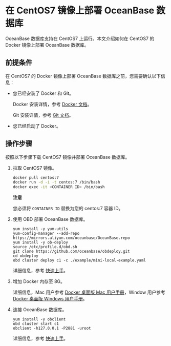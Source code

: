 在 CentOS7 镜像上部署 OceanBase 数据库
==================================================

OceanBase 数据库支持在 CentOS7 上运行。本文介绍如何在 CentOS7 的 Docker 镜像上部署 OceanBase 数据库。

前提条件
-------------------------

在 CentOS7 的 Docker 镜像上部署 OceanBase 数据库之前，您需要确认以下信息：

* 您已经安装了 Docker 和 Git。

  Docker 安装详情，参考 [Docker 文档](https://www.docker.com/get-started/)。

  Git 安装详情，参考 [Git 文档](https://git-scm.com/book/en/v2/Getting-Started-Installing-Git)。
  
* 您已经启动了 Docker。

操作步骤
-------------------------

按照以下步骤下载 CentOS7 镜像并部署 OceanBase 数据库。

1. 拉取 CentOS7 镜像。

   ```bash
   docker pull centos:7
   docker run -d -i -t centos:7 /bin/bash
   docker exec -it <CONTAINER ID> /bin/bash
   ```

   **注意**

   您必须将 `CONTAINER ID` 替换为您的 centos:7 容器 ID。

2. 使用 OBD 部署 OceanBase 数据库。

   ```shell
   yum install -y yum-utils
   yum-config-manager --add-repo https://mirrors.aliyun.com/oceanbase/OceanBase.repo
   yum install -y ob-deploy
   source /etc/profile.d/obd.sh
   git clone https://github.com/oceanbase/obdeploy.git
   cd obdeploy
   obd cluster deploy c1 -c ./example/mini-local-example.yaml
   ```

   详细信息，参考 [快速上手](https://open.oceanbase.com/quickStart)。

3. 增加 Docker 内存至 8G。

   详细信息，Mac 用户参考 [Docker 桌面版 Mac 用户手册](https://docs.docker.com/docker-for-mac/#memory)，Window 用户参考 [Docker 桌面版 Windows 用户手册](https://docs.docker.com/docker-for-windows/#advanced)。

4. 连接 OceanBase 数据库。

   ```shell
   yum install -y obclient
   obd cluster start c1
   obclient -h127.0.0.1 -P2881 -uroot
   ```

   详细信息，参考 [快速上手](https://open.oceanbase.com/quickStart)。
